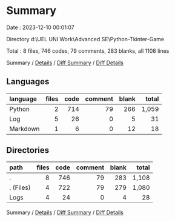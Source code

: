# Summary

Date : 2023-12-10 00:01:07

Directory d:\\UEL UNI Work\\Advanced SE\\Python-Tkinter-Game

Total : 8 files,  746 codes, 79 comments, 283 blanks, all 1108 lines

Summary / [Details](details.md) / [Diff Summary](diff.md) / [Diff Details](diff-details.md)

## Languages
| language | files | code | comment | blank | total |
| :--- | ---: | ---: | ---: | ---: | ---: |
| Python | 2 | 714 | 79 | 266 | 1,059 |
| Log | 5 | 26 | 0 | 5 | 31 |
| Markdown | 1 | 6 | 0 | 12 | 18 |

## Directories
| path | files | code | comment | blank | total |
| :--- | ---: | ---: | ---: | ---: | ---: |
| . | 8 | 746 | 79 | 283 | 1,108 |
| . (Files) | 4 | 722 | 79 | 279 | 1,080 |
| Logs | 4 | 24 | 0 | 4 | 28 |

Summary / [Details](details.md) / [Diff Summary](diff.md) / [Diff Details](diff-details.md)